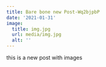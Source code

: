 ```yaml
---
title: Bare bone new Post-Wq2bjpbP
date: '2021-01-31'
image:
  title: img.jpg
  url: media/img.jpg
  alt: ''
---
```

this is a new post with images
